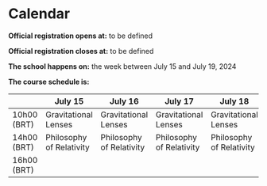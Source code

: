 # Calendar

**Official registration opens at:** to be defined

**Official registration closes at:** to be defined

**The school happens on:** the week between July 15 and July 19, 2024

**The course schedule is:**

|             | July 15                  | July 16                  | July 17                  | July 18                  | July 19                  |
|-------------|--------------------------|--------------------------|--------------------------|--------------------------|--------------------------|
| 10h00 (BRT) | Gravitational Lenses     | Gravitational Lenses     | Gravitational Lenses     | Gravitational Lenses     | Gravitational Lenses     |
| 14h00 (BRT) | Philosophy of Relativity | Philosophy of Relativity | Philosophy of Relativity | Philosophy of Relativity | Philosophy of Relativity |
| 16h00 (BRT) |                          |                          |                          |                          |                          |
